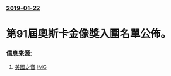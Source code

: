 ### [2019-01-22](/news/2019/01/22/index.md)

##### 
# 第91屆奧斯卡金像獎入圍名單公佈。 




### 信息来源:

1. [美國之音](https://www.voachinese.com/a/oscar-nominations-20190122/4754205.html) [IMG](https://gdb.voanews.com/d8a71aee-7fcc-4482-b264-43704a317630_tv_w1200_r1_s.jpg)

